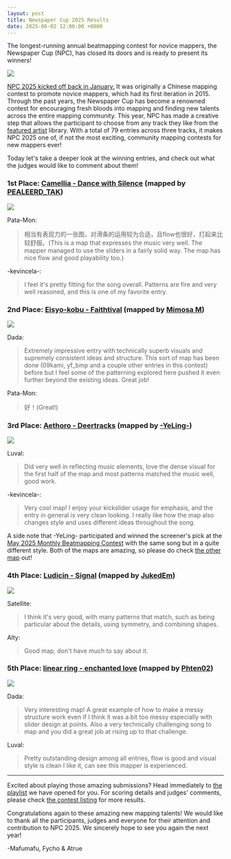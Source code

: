 ```yaml
---
layout: post
title: Newspaper Cup 2025 Results
date: 2025-06-02 12:00:00 +0800
---
```


The longest-running annual beatmapping contest for novice mappers, the Newspaper Cup (NPC), has closed its doors and is ready to present its winners!

![](https://assets.ppy.sh/contests/236/banner@2x.jpg)

[NPC 2025 kicked off back in January.](https://osu.ppy.sh/home/news/2025-01-29-newspaper-cup-2025) It was originally a Chinese mapping contest to promote novice mappers, which had its first iteration in 2015. Through the past years, the Newspaper Cup has become a renowned contest for encouraging fresh bloods into mapping and finding new talents across the entire mapping community. This year, NPC has made a creative step that allows the participant to choose from any track they like from the [featured artist](https://osu.ppy.sh/beatmaps/artists) library. With a total of 79 entries across three tracks, it makes NPC 2025 one of, if not the most exciting, community mapping contests for new mappers ever!

Today let's take a deeper look at the winning entries, and check out what the judges would like to comment about them!

### 1st Place: [Camellia - Dance with Silence](https://osu.ppy.sh/beatmapsets/2374180) (mapped by [PEALEERD_TAK](https://osu.ppy.sh/users/6214002))

![](https://regraz.s-ul.eu/iWcyMTPC)

Pata-Mon:
> 相当有表现力的一张图，对滑条的运用较为合适，且flow也很好，打起来比较舒服。(This is a map that expresses the music very well. The mapper managed to use the sliders in a fairly solid way. The map has nice flow and good playability too.)

-kevincela-:
> I feel it's pretty fitting for the song overall. Patterns are fire and very well reasoned, and this is one of my favorite entry.

### 2nd Place: [Eisyo-kobu - Faithtival](https://osu.ppy.sh/beatmapsets/2374192) (mapped by [Mimosa M](https://osu.ppy.sh/users/24010320))

![](https://regraz.s-ul.eu/tLJLnkIB)

Dada:
> Extremely impressive entry with technically superb visuals and supremely consistent ideas and structure. This sort of map has been done (09kami, yf_bmp and a couple other entries in this contest) before but I feel some of the patterning explored here pushed it even further beyond the existing ideas. Great job!

Pata-Mon:
> 好！(Great!)

### 3rd Place: [Aethoro - Deertracks](https://osu.ppy.sh/beatmapsets/2374121) (mapped by [-YeLing-](https://osu.ppy.sh/users/14726718))

![](https://regraz.s-ul.eu/MZoJzHMp)

Luval:
> Did very well in reflecting music elements, love the dense visual for the first half of the map and most patterns matched the music well, good work.

-kevincela-:
> Very cool map! I enjoy your kickslider usage for emphasis, and the entry in general is very clean looking. I really like how the map also changes style and uses different ideas throughout the song.

A side note that -YeLing- participated and winned the screener's pick at the [May 2025 Monthly Beatmapping Contest](https://osu.ppy.sh/home/news/2025-05-12-monthly-beatmapping-contest-may-2025) with the same song but in a quite different style. Both of the maps are amazing, so please do check [the other map](https://osu.ppy.sh/beatmapsets/2374132) out!

### 4th Place: [Ludicin - Signal](https://osu.ppy.sh/beatmapsets/2374038) (mapped by [JukedEm](https://osu.ppy.sh/users/17387300))

![](https://regraz.s-ul.eu/3PNbcc6o)

Satellite:
> I think it's very good, with many patterns that match, such as being particular about the details, using symmetry, and combining shapes.

Alty:
> Good map, don't have much to say about it.

### 5th Place: [linear ring - enchanted love](https://osu.ppy.sh/beatmapsets/2374228) (mapped by [Phten02](https://osu.ppy.sh/users/16678364))

![](https://regraz.s-ul.eu/ojC0ziMT)

Dada:
> Very interesting map! A great example of how to make a messy structure work even if I think it was a bit too messy especially with slider design at points. Also a very technically challenging song to map and you did a great job at rising up to that challenge.

Luval:
> Pretty outstanding design among all entries, flow is good and visual style is clean I like it, can see this mapper is experienced.

-------

Excited about playing those amazing submissions? Head immediately to [the playlist](https://osu.ppy.sh/multiplayer/rooms/1381610) we have opened for you. For scoring details and judges' comments, please check [the contest listing](https://osu.ppy.sh/community/contests/236) for more results.

Congratulations again to these amazing new mapping talents! We would like to thank all the participants, judges and everyone for their attention and contribution to NPC 2025. We sincerely hope to see you again the next year!

-Mafumafu, Fycho & Atrue
